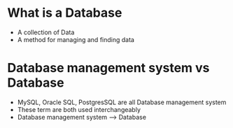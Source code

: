 # What is a Database
* A collection of Data
* A method for managing and finding data
# Database management system vs Database
* MySQL, Oracle SQL, PostgresSQL are all Database management system
* These term are both used interchangeably 
* Database management system --> Database